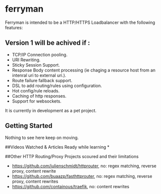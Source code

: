 # ferryman

Ferryman is intended to be a HTTP/HTTPS Loadbalancer with the following features:

## Version 1 will be achived if :

* TCP/IP Connection pooling.
* URI Rewriting.
* Sticky Session Support.
* Response Body content processing (ie chaging a resource host from an intenral uri to external uri.).
* Route failure fallback support.
* DSL to add routing/rules using configuration.
* Hot config/rule reloads.
* Caching of http responses.
* Support for websockets.

It is currently in development as a pet project.

## Getting Started

Nothing to see here keep on moving.

##Videos Watched & Articles Ready while learning
*

##Other HTTP Routing/Proxy Projects scoured and their limitations
* https://github.com/julienschmidt/httprouter, no: regex matching, reverse proxy, content rewrite
* https://github.com/buaazp/fasthttprouter, no: regex matching, reverse proxy, content rewrites
* https://github.com/containous/traefik, no: content rewrites
